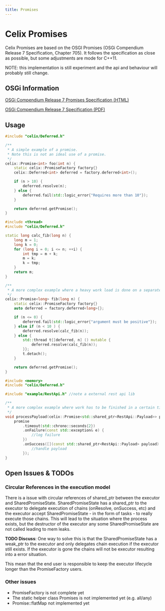```yaml
---
title: Promises
---
```


# Celix Promises

Celix Promises are based on the OSGI Promises (OSGi Compendium Release 7 Specification, Chapter 705).
It follows the specification as close as possible, but some adjustments are mode for C++11.

NOTE: this implementation is still experiment and the api and behaviour will probably still change.  

## OSGi Information

[OSGi Compendium Release 7 Promises Specification (HTML)](https://osgi.org/specification/osgi.cmpn/7.0.0/util.promise.html)

[OSGi Compendium Release 7 Specification (PDF)](https://osgi.org/specification/osgi.cmpn/7.0.0/util.promise.html)

## Usage

```C++
#include "celix/Deferred.h"

/**
 * A simple example of a promise.
 * Note this is not an ideal use of a promise.
 */
celix::Promise<int> foo(int n) {
    static celix::PromiseFactory factory{} 
    celix::Deferred<int> deferred = factory.deferred<int>();

    if (n > 10) {
        deferred.resolve(n);
    } else {
        deferred.fail(std::logic_error{"Requires more than 10"});
    }

    return deferred.getPromise();
}
```

```C++
#include <thread>
#include "celix/Deferred.h"

static long calc_fib(long n) {
    long m = 1;
    long k = 0;
    for (long i = 0; i <= n; ++i) {
        int tmp = m + k;
        m = k;
        k = tmp;
    }
    return m;
}

/**
 * A more complex example where a heavy work load is done on a separate thread.
 */
celix::Promise<long> fib(long n) {
    static celix::PromiseFactory factory{}
    auto deferred = factory.deferred<long>{};

    if (n <= 0) {
        deferred.fail(std::logic_error{"argument must be positive"});
    } else if (n < 10 ) {
        deferred.resolve(calc_fib(n));
    } else {
        std::thread t{[deferred, n] () mutable {
            deferred.resolve(calc_fib(n));
        }};
        t.detach();
    }

    return deferred.getPromise();
}
```

```C++
#include <memory>
#include "celix/Deferred.h"

#include "example/RestApi.h" //note a external rest api lib

/**
 * A more complex example where work has to be finished in a certain time limit.
 */
void processPayload(celix::Promise<std::shared_ptr<RestApi::Payload>> promise) {
    promise
        .timeout(std::chrono::seconds{2})
        .onFailure(const std::exception& e) {
            //log failure
        })
        .onSuccess([](const std::shared_ptr<RestApi::Payload> payload) {
            //handle payload
        });
}
```

## Open Issues & TODOs

### Circular References in the execution model

There is a issue with circular references of shared_ptr between the executor and
SharedPromiseState. SharedPromiseState has a shared_ptr to the executor to delegate 
execution of chains (onResolve, onSuccess, etc) and the executor accept 
SharedPromiseState - in the form of tasks - to really execute those chains. 
This will lead to the situation where the process exists, but the destructor of 
the executor any some SharedPromiseState are not called leading to mem leaks.
  
<b>TODO Discuss</b>: One way to solve this is that the SharedPromiseState has a weak_ptr to the 
executor and only delegates chain execution if the executor still exists. 
If the executor is gone the chains will not be executor resulting into a error situation. 

This mean that the end user is responsible to keep the executor lifecycle longer than the 
PromiseFactory users. 

### Other issues  
- PromiseFactory is not complete yet
- The static helper class Promises is not implemented yet (e.g. all/any)
- Promise::flatMap not implemented yet